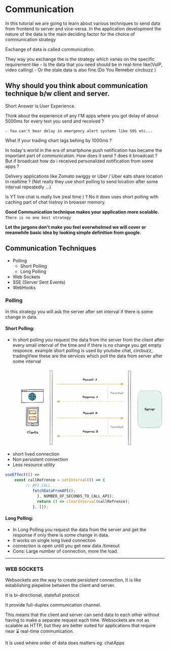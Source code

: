 # Communication

In this tutorial we are going to learn about various techniques to send data from frontend to server and vice-versa.
In the application development the nature of the data is the main deciding factor for the choice of communication strategy

Exchange of data is called communication.

They way you exchange the is the strategy which varies on the specific requirement like - Is the data that you need should be in real-time like(VoIP, video calling) - Or the stale data is also fine.(Do You Remeber circbuzz )

## Why should you think about communication technique b/w client and server.

Short Answer is User Experience.

Think about the experience of any I'M apps where you got delay of about 5000ms for every text you send and received ?

    - You can't bear delay in emergency alert systems like SOS etc...

What if your trading chart lags behing by 1000ms ?

In today's world in the era of smartphone push notification has became the important part of communication. How does it send ? does it broadcast ? But if broadcast how do i received personalized notification from some apps ?

Delivery applications like Zomato swiggy or Uber / Uber eats share location in realtime ? (Not really they use short polling to send location after some interval repeatedly ...)

Is YT live chat is really live (real time ) ?
No it does uses short polling with caching part of chat histroy in browser memory.

**Good Communication technique makes your application more scalable.**
`There is no one best strategy`

**Let the jargons don't make you feel overwhelmed we will cover or meanwhile basic idea by looking simple definition from google.**

## Communication Techniques

- Polling
  - Short Polling
  - Long Polling
- Web Sockets
- SSE (Server Sent Events)
- WebHooks

### Polling

In this strategy you will ask the server after set interval if there is some change in data.

#### Short Polling:

- In short polling you request the data from the server from the client after every small interval of the time and if there is no change you get empty responce.
  example short polling is used by youtube chat, circbuzz, tradingView these are the services which poll the data from server after some interval
  ![short polling](shortPolling.png)
- short lived connection
- Non persistent connection
- Less resource utility

```JavaScript
useEffect(() =>
    const callRefrence = setInterval(() => {
         // API_CALL
            fetchDataFromAPI();
              }, NUMBER_OF_SECONDS_TO_CALL_API);
              return () => clearInterval(callRefrence);
            }, []);
```

#### Long Polling:

- In Long Polling you request the data from the server and get the response if only there is some change in data.
- It works on single long lived connection
- connection is open untill you get new data /timeout
- Cons: Large number of connection, more the load.

---

### WEB SOCKETS

Websockets are the way to create persistent connection, It is like establishing piepeline between the client and server.

It is bi-directional, statefull protocol

It provide full-duplex communication channel.

This means that the client and server can send data to each other without having to make a separate request each time. Websockets are not as scalable as HTTP, but they are better suited for applications that require near ⌛ real-time communication.

It is used where order of data does matters eg: chatApps
